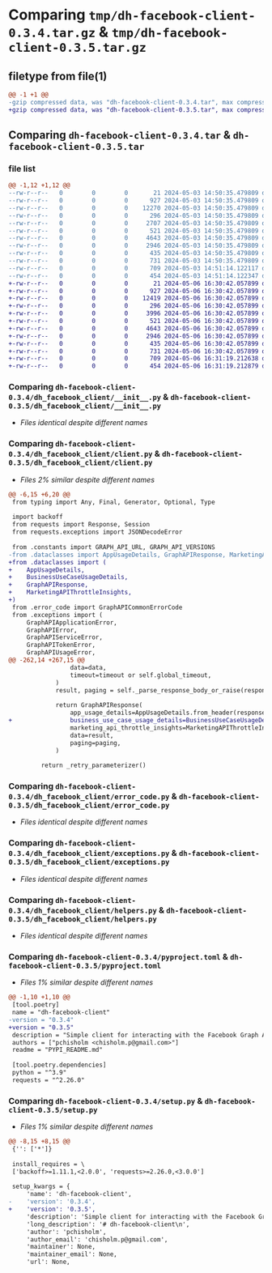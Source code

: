# Comparing `tmp/dh-facebook-client-0.3.4.tar.gz` & `tmp/dh-facebook-client-0.3.5.tar.gz`

## filetype from file(1)

```diff
@@ -1 +1 @@
-gzip compressed data, was "dh-facebook-client-0.3.4.tar", max compression
+gzip compressed data, was "dh-facebook-client-0.3.5.tar", max compression
```

## Comparing `dh-facebook-client-0.3.4.tar` & `dh-facebook-client-0.3.5.tar`

### file list

```diff
@@ -1,12 +1,12 @@
--rw-r--r--   0        0        0       21 2024-05-03 14:50:35.479809 dh-facebook-client-0.3.4/PYPI_README.md
--rw-r--r--   0        0        0      927 2024-05-03 14:50:35.479809 dh-facebook-client-0.3.4/dh_facebook_client/__init__.py
--rw-r--r--   0        0        0    12270 2024-05-03 14:50:35.479809 dh-facebook-client-0.3.4/dh_facebook_client/client.py
--rw-r--r--   0        0        0      296 2024-05-03 14:50:35.479809 dh-facebook-client-0.3.4/dh_facebook_client/constants.py
--rw-r--r--   0        0        0     2707 2024-05-03 14:50:35.479809 dh-facebook-client-0.3.4/dh_facebook_client/dataclasses.py
--rw-r--r--   0        0        0      521 2024-05-03 14:50:35.479809 dh-facebook-client-0.3.4/dh_facebook_client/error_code.py
--rw-r--r--   0        0        0     4643 2024-05-03 14:50:35.479809 dh-facebook-client-0.3.4/dh_facebook_client/exceptions.py
--rw-r--r--   0        0        0     2946 2024-05-03 14:50:35.479809 dh-facebook-client-0.3.4/dh_facebook_client/helpers.py
--rw-r--r--   0        0        0      435 2024-05-03 14:50:35.479809 dh-facebook-client-0.3.4/dh_facebook_client/typings.py
--rw-r--r--   0        0        0      731 2024-05-03 14:50:35.479809 dh-facebook-client-0.3.4/pyproject.toml
--rw-r--r--   0        0        0      709 2024-05-03 14:51:14.122117 dh-facebook-client-0.3.4/setup.py
--rw-r--r--   0        0        0      454 2024-05-03 14:51:14.122347 dh-facebook-client-0.3.4/PKG-INFO
+-rw-r--r--   0        0        0       21 2024-05-06 16:30:42.057899 dh-facebook-client-0.3.5/PYPI_README.md
+-rw-r--r--   0        0        0      927 2024-05-06 16:30:42.057899 dh-facebook-client-0.3.5/dh_facebook_client/__init__.py
+-rw-r--r--   0        0        0    12419 2024-05-06 16:30:42.057899 dh-facebook-client-0.3.5/dh_facebook_client/client.py
+-rw-r--r--   0        0        0      296 2024-05-06 16:30:42.057899 dh-facebook-client-0.3.5/dh_facebook_client/constants.py
+-rw-r--r--   0        0        0     3996 2024-05-06 16:30:42.057899 dh-facebook-client-0.3.5/dh_facebook_client/dataclasses.py
+-rw-r--r--   0        0        0      521 2024-05-06 16:30:42.057899 dh-facebook-client-0.3.5/dh_facebook_client/error_code.py
+-rw-r--r--   0        0        0     4643 2024-05-06 16:30:42.057899 dh-facebook-client-0.3.5/dh_facebook_client/exceptions.py
+-rw-r--r--   0        0        0     2946 2024-05-06 16:30:42.057899 dh-facebook-client-0.3.5/dh_facebook_client/helpers.py
+-rw-r--r--   0        0        0      435 2024-05-06 16:30:42.057899 dh-facebook-client-0.3.5/dh_facebook_client/typings.py
+-rw-r--r--   0        0        0      731 2024-05-06 16:30:42.057899 dh-facebook-client-0.3.5/pyproject.toml
+-rw-r--r--   0        0        0      709 2024-05-06 16:31:19.212638 dh-facebook-client-0.3.5/setup.py
+-rw-r--r--   0        0        0      454 2024-05-06 16:31:19.212879 dh-facebook-client-0.3.5/PKG-INFO
```

### Comparing `dh-facebook-client-0.3.4/dh_facebook_client/__init__.py` & `dh-facebook-client-0.3.5/dh_facebook_client/__init__.py`

 * *Files identical despite different names*

### Comparing `dh-facebook-client-0.3.4/dh_facebook_client/client.py` & `dh-facebook-client-0.3.5/dh_facebook_client/client.py`

 * *Files 2% similar despite different names*

```diff
@@ -6,15 +6,20 @@
 from typing import Any, Final, Generator, Optional, Type
 
 import backoff
 from requests import Response, Session
 from requests.exceptions import JSONDecodeError
 
 from .constants import GRAPH_API_URL, GRAPH_API_VERSIONS
-from .dataclasses import AppUsageDetails, GraphAPIResponse, MarketingAPIThrottleInsights
+from .dataclasses import (
+    AppUsageDetails,
+    BusinessUseCaseUsageDetails,
+    GraphAPIResponse,
+    MarketingAPIThrottleInsights,
+)
 from .error_code import GraphAPICommonErrorCode
 from .exceptions import (
     GraphAPIApplicationError,
     GraphAPIError,
     GraphAPIServiceError,
     GraphAPITokenError,
     GraphAPIUsageError,
@@ -262,14 +267,15 @@
                 data=data,
                 timeout=timeout or self.global_timeout,
             )
             result, paging = self._parse_response_body_or_raise(response)
 
             return GraphAPIResponse(
                 app_usage_details=AppUsageDetails.from_header(response),
+                business_use_case_usage_details=BusinessUseCaseUsageDetails.from_header(response),
                 marketing_api_throttle_insights=MarketingAPIThrottleInsights.from_header(response),
                 data=result,
                 paging=paging,
             )
 
         return _retry_parameterizer()
```

### Comparing `dh-facebook-client-0.3.4/dh_facebook_client/error_code.py` & `dh-facebook-client-0.3.5/dh_facebook_client/error_code.py`

 * *Files identical despite different names*

### Comparing `dh-facebook-client-0.3.4/dh_facebook_client/exceptions.py` & `dh-facebook-client-0.3.5/dh_facebook_client/exceptions.py`

 * *Files identical despite different names*

### Comparing `dh-facebook-client-0.3.4/dh_facebook_client/helpers.py` & `dh-facebook-client-0.3.5/dh_facebook_client/helpers.py`

 * *Files identical despite different names*

### Comparing `dh-facebook-client-0.3.4/pyproject.toml` & `dh-facebook-client-0.3.5/pyproject.toml`

 * *Files 1% similar despite different names*

```diff
@@ -1,10 +1,10 @@
 [tool.poetry]
 name = "dh-facebook-client"
-version = "0.3.4"
+version = "0.3.5"
 description = "Simple client for interacting with the Facebook Graph API"
 authors = ["pchisholm <chisholm.p@gmail.com>"]
 readme = "PYPI_README.md"
 
 [tool.poetry.dependencies]
 python = "^3.9"
 requests = "^2.26.0"
```

### Comparing `dh-facebook-client-0.3.4/setup.py` & `dh-facebook-client-0.3.5/setup.py`

 * *Files 1% similar despite different names*

```diff
@@ -8,15 +8,15 @@
 {'': ['*']}
 
 install_requires = \
 ['backoff>=1.11.1,<2.0.0', 'requests>=2.26.0,<3.0.0']
 
 setup_kwargs = {
     'name': 'dh-facebook-client',
-    'version': '0.3.4',
+    'version': '0.3.5',
     'description': 'Simple client for interacting with the Facebook Graph API',
     'long_description': '# dh-facebook-client\n',
     'author': 'pchisholm',
     'author_email': 'chisholm.p@gmail.com',
     'maintainer': None,
     'maintainer_email': None,
     'url': None,
```

